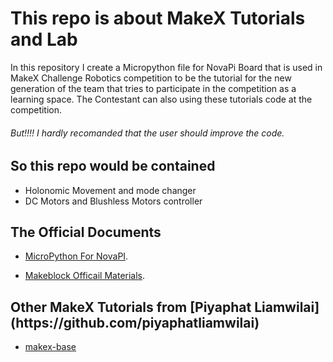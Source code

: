 <h1>This repo is about MakeX Tutorials and Lab</h1>
In this repository I create a Micropython file for NovaPi Board that is used in MakeX Challenge Robotics competition to be the tutorial for the new generation of the team that tries to participate in the competition as a learning space. The Contestant can also using these tutorials code at the competition.

<h6>But!!!! I hardly recomanded that the user should improve the code.</h6>

<h2>So this repo would be contained</h2>

- Holonomic Movement and mode changer
- DC Motors and Blushless Motors controller

<h2>The Official Documents</h2>

- [MicroPython For NovaPI](https://github.com/Makeblock-official/micropython-api-doc/tree/master/docs/novapi/modules/modules).

- [Makeblock Officail Materials](https://grabcad.com/library/data-of-makeblock-parts-1).

<h2>Other MakeX Tutorials from [Piyaphat Liamwilai](https://github.com/piyaphatliamwilai) </h2>

- [makex-base](https://github.com/piyaphatliamwilai/makex-base)
